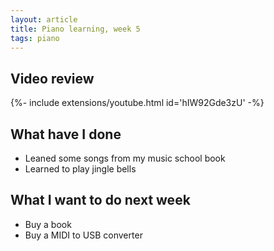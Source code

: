 ```yaml
---
layout: article
title: Piano learning, week 5
tags: piano
---
```


## Video review

<div>{%- include extensions/youtube.html id='hIW92Gde3zU' -%}</div>

## What have I done

 * Leaned some songs from my music school book
 * Learned to play jingle bells

## What I want to do next week

* Buy a book
* Buy a MIDI to USB converter
